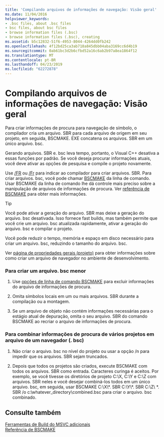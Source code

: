 ```yaml
---
title: 'Compilando arquivos de informações de navegação: Visão geral'
ms.date: 11/04/2016
helpviewer_keywords:
- .bsc files, about .bsc files
- bsc files, about bsc files
- browse information files (.bsc)
- browse information files (.bsc), creating
ms.assetid: b5c12832-51f6-4953-8044-4264dd0fb242
ms.openlocfilehash: 4f12bd25ca3ab718a845dbb04aba3169cc6d4b19
ms.sourcegitcommit: 0ab61bc3d2b6cfbd52a16c6ab2b97a8ea1864f12
ms.translationtype: MT
ms.contentlocale: pt-BR
ms.lasthandoff: 04/23/2019
ms.locfileid: "62272878"
---
```

# <a name="building-browse-information-files-overview"></a>Compilando arquivos de informações de navegação: Visão geral

Para criar informações de procura para navegação de símbolo, o compilador cria um arquivo. SBR para cada arquivo de origem em seu projeto, em seguida, BSCMAKE. EXE concatena os arquivos. SBR em um único arquivo. bsc.

Gerando arquivos. SBR e. bsc leva tempo, portanto, o Visual C++ desativa a essas funções por padrão. Se você deseja procurar informações atuais, você deve ativar as opções de pesquisa e compile o projeto novamente.

Use [/FR](fr-fr-create-dot-sbr-file.md) ou [/Fr](fr-fr-create-dot-sbr-file.md) para indicar ao compilador para criar arquivos. SBR. Para criar arquivos. bsc, você pode chamar [BSCMAKE](bscmake-command-line.md) da linha de comando. Usar BSCMAKE da linha de comando lhe dá controle mais preciso sobre a manipulação de arquivos de informações de procura. Ver [referência de BSCMAKE](bscmake-reference.md) para obter mais informações.

> [!TIP]
>  Você pode ativar a geração do arquivo. SBR mas deixe a geração do arquivo. bsc desativada. Isso fornece fast builds, mas também permite que você crie um arquivo. bsc atualizada rapidamente, ativar a geração do arquivo. bsc e compilar o projeto.

Você pode reduzir o tempo, memória e espaço em disco necessário para criar um arquivo. bsc, reduzindo o tamanho do arquivo. bsc.

Ver [página de propriedades gerais (projeto)](general-property-page-project.md) para obter informações sobre como criar um arquivo de navegador no ambiente de desenvolvimento.

### <a name="to-create-a-smaller-bsc-file"></a>Para criar um arquivo. bsc menor

1. Use [opções de linha de comando BSCMAKE](bscmake-options.md) para excluir informações do arquivo de informações de procura.

1. Omita símbolos locais em um ou mais arquivos. SBR durante a compilação ou a montagem.

1. Se um arquivo de objeto não contém informações necessárias para o estágio atual de depuração, omita o seu arquivo. SBR do comando BSCMAKE ao recriar o arquivo de informações de procura.

### <a name="to-combine-the-browse-information-from-several-projects-into-one-browser-file-bsc"></a>Para combinar informações de procura de vários projetos em arquivo de um navegador (. bsc)

1. Não criar o arquivo. bsc no nível do projeto ou usar a opção /n para impedir que os arquivos. SBR sejam truncados.

1. Depois que todos os projetos são criados, execute BSCMAKE com todos os arquivos. SBR como entrada. Caracteres curinga é aceitos. Por exemplo, se você tivesse os diretórios de projeto C:\X, C:\Y e C:\Z com arquivos. SBR neles e você desejar combiná-los todos em um único arquivo. bsc, em seguida, usar BSCMAKE C:\X\\\*. SBR C:\Y\\\*. SBR C:\Z\\ \*. SBR /o c:\whatever_directory\combined.bsc para criar o arquivo. bsc combinado.

## <a name="see-also"></a>Consulte também

[Ferramentas de Build do MSVC adicionais](c-cpp-build-tools.md)<br/>
[Referência de BSCMAKE](bscmake-reference.md)
